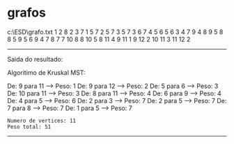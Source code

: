 # grafos


c:\\ESD\\grafo.txt
1 2 8
2 3 7
1 5 7
2 5 7
3 5 7
3 6 7
4 5 6
5 6 3
4 7 9
4 8 9
5 8 8
5 9 5
6 9 4
7 8 7
7 10 8
8 10 5
8 11 4
9 11 1
9 12 2
10 11 3
11 12 2

-----------------

Saida do resultado:

Algoritimo de Kruskal MST:

De:   9 para 11   -->   Peso: 1
De:   9 para 12   -->   Peso: 2
De:   5 para 6   -->   Peso: 3
De:   10 para 11   -->   Peso: 3
De:   8 para 11   -->   Peso: 4
De:   6 para 9   -->   Peso: 4
De:   4 para 5   -->   Peso: 6
De:   2 para 3   -->   Peso: 7
De:   2 para 5   -->   Peso: 7
De:   7 para 8   -->   Peso: 7
De:   1 para 5   -->   Peso: 7

	Numero de vertices: 11
	Peso total: 51
----------------
